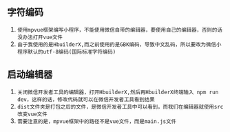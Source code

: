 ## 字符编码
1. `使用mpvue框架编写小程序，不能使用微信自带的编辑器，要使用自己的编辑器，否则的话没办法打开vue文件`
2. `由于我使用的是HbuilderX,而之前使用的是GBK编码，导致中文乱码，所以要改为微信小程序默认的utf-8编码(国际标准字符编码)`

## 启动编辑器
1. `关闭微信开发者工具的编辑器，打开HbuilderX,然后再HbuilderX终端输入 npm run dev，这样的话，修改代码就可以在微信开发者工具看到结果`
2. `dist文件夹是打包之后的文件，是微信开发者工具中可以看到，而我们在编辑器就使用src改变vue文件`
3. `需要注意的是，mpvue框架中的路径不是vue文件，而是main.js文件`

